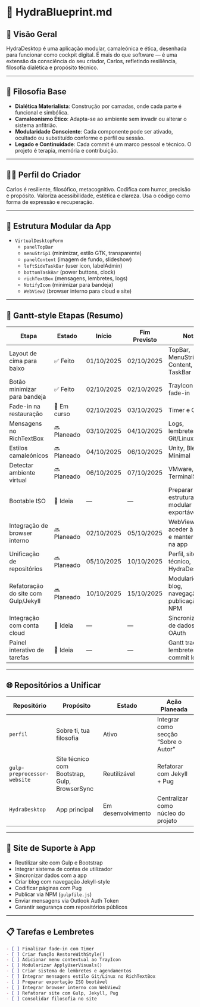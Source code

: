 # 🧠 HydraBlueprint.md

## 📌 Visão Geral

HydraDesktop é uma aplicação modular, camaleónica e ética, desenhada para funcionar como cockpit digital. É mais do que software — é uma extensão da consciência do seu criador, Carlos, refletindo resiliência, filosofia dialética e propósito técnico.

---

## 🧭 Filosofia Base

- **Dialética Materialista**: Construção por camadas, onde cada parte é funcional e simbólica.
- **Camaleonismo Ético**: Adapta-se ao ambiente sem invadir ou alterar o sistema anfitrião.
- **Modularidade Consciente**: Cada componente pode ser ativado, ocultado ou substituído conforme o perfil ou sessão.
- **Legado e Continuidade**: Cada commit é um marco pessoal e técnico. O projeto é terapia, memória e contribuição.

---

## 🧑‍💻 Perfil do Criador

Carlos é resiliente, filosófico, metacognitivo. Codifica com humor, precisão e propósito. Valoriza acessibilidade, estética e clareza. Usa o código como forma de expressão e recuperação.

---

## 🧱 Estrutura Modular da App

- `VirtualDesktopForm`
  - `panelTopBar`
  - `menuStrip1` (minimizar, estilo GTK, transparente)
  - `panelContent` (imagem de fundo, slideshow)
  - `leftSideTaskBar` (user icon, labelAdmin)
  - `bottomTaskBar` (power buttons, clock)
  - `richTextBox` (mensagens, lembretes, logs)
  - `NotifyIcon` (minimizar para bandeja)
  - `WebView2` (browser interno para cloud e site)

---

## 📆 Gantt-style Etapas (Resumo)

| Etapa                                 | Estado     | Início       | Fim Previsto | Notas                                                  |
|--------------------------------------|------------|--------------|--------------|--------------------------------------------------------|
| Layout de cima para baixo            | ✅ Feito    | 01/10/2025   | 02/10/2025   | TopBar, MenuStrip, Content, TaskBar                   |
| Botão minimizar para bandeja         | ✅ Feito    | 02/10/2025   | 02/10/2025   | TrayIcon com fade-in                                  |
| Fade-in na restauração               | 🔄 Em curso| 02/10/2025   | 03/10/2025   | Timer e Opacity                                        |
| Mensagens no RichTextBox             | 🔜 Planeado| 03/10/2025   | 04/10/2025   | Logs, lembretes, estilo Git/Linux                     |
| Estilos camaleónicos                 | 🔜 Planeado| 04/10/2025   | 06/10/2025   | Unity, Blend, Minimal                                 |
| Detectar ambiente virtual            | 🔜 Planeado| 06/10/2025   | 07/10/2025   | VMware, TerminalSession                               |
| Bootable ISO                         | 🧪 Ideia    | —            | —            | Preparar estrutura modular exportável                 |
| Integração de browser interno        | 🔜 Planeado| 02/10/2025   | 05/10/2025   | WebView2 para aceder à cloud e manter foco na app     |
| Unificação de repositórios           | 🔜 Planeado| 05/10/2025   | 10/10/2025   | Perfil, site técnico, HydraDesktop                    |
| Refatoração do site com Gulp/Jekyll | 🔜 Planeado| 10/10/2025   | 15/10/2025   | Modularidade, blog, navegação, publicação via NPM     |
| Integração com conta cloud           | 🧪 Ideia    | —            | —            | Sincronização de dados, login OAuth                   |
| Painel interativo de tarefas         | 🧪 Ideia    | —            | —            | Gantt tracking, lembretes, commit logs                |

---

## 🌐 Repositórios a Unificar

| Repositório | Propósito | Estado | Ação Planeada |
|-------------|-----------|--------|----------------|
| `perfil` | Sobre ti, tua filosofia | Ativo | Integrar como secção “Sobre o Autor” |
| `gulp-preprocessor-website` | Site técnico com Bootstrap, Gulp, BrowserSync | Reutilizável | Refatorar com Jekyll + Pug |
| `HydraDesktop` | App principal | Em desenvolvimento | Centralizar como núcleo do projeto |

---

## 🧩 Site de Suporte à App

- Reutilizar site com Gulp e Bootstrap
- Integrar sistema de contas de utilizador
- Sincronizar dados com a app
- Criar blog com navegação Jekyll-style
- Codificar páginas com Pug
- Publicar via NPM (`gulpfile.js`)
- Enviar mensagens via Outlook Auth Token
- Garantir segurança com repositórios públicos

---

## 📋 Tarefas e Lembretes

```markdown
- [ ] Finalizar fade-in com Timer
- [ ] Criar função RestoreWithStyle()
- [ ] Adicionar menu contextual ao TrayIcon
- [ ] Modularizar ApplyUserVisuals()
- [ ] Criar sistema de lembretes e agendamentos
- [ ] Integrar mensagens estilo Git/Linux no RichTextBox
- [ ] Preparar exportação ISO bootável
- [ ] Integrar browser interno com WebView2
- [ ] Refatorar site com Gulp, Jekyll, Pug
- [ ] Consolidar filosofia no site